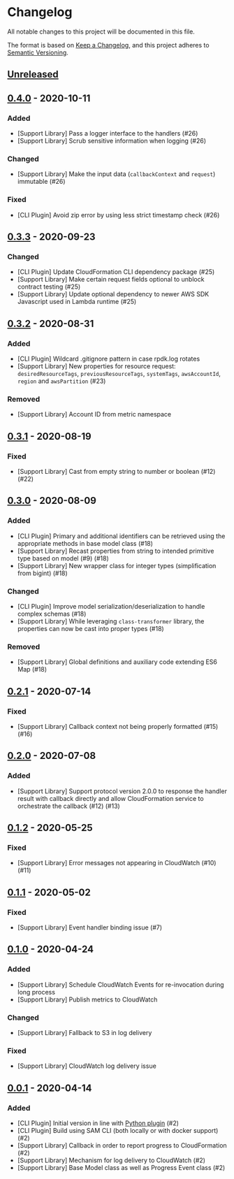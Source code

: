 # Changelog
All notable changes to this project will be documented in this file.

The format is based on [Keep a Changelog](https://keepachangelog.com/en/1.0.0/),
and this project adheres to [Semantic Versioning](https://semver.org/spec/v2.0.0.html).

## [Unreleased]

## [0.4.0] - 2020-10-11
### Added
- [Support Library] Pass a logger interface to the handlers (#26)
- [Support Library] Scrub sensitive information when logging (#26)

### Changed
- [Support Library] Make the input data (`callbackContext` and `request`) immutable (#26)

### Fixed
- [CLI Plugin] Avoid zip error by using less strict timestamp check (#26)


## [0.3.3] - 2020-09-23
### Changed
- [CLI Plugin] Update CloudFormation CLI dependency package (#25)
- [Support Library] Make certain request fields optional to unblock contract testing (#25)
- [Support Library] Update optional dependency to newer AWS SDK Javascript used in Lambda runtime (#25)


## [0.3.2] - 2020-08-31
### Added
- [CLI Plugin] Wildcard .gitignore pattern in case rpdk.log rotates
- [Support Library] New properties for resource request: `desiredResourceTags`, `previousResourceTags`, `systemTags`, `awsAccountId`, `region` and `awsPartition` (#23)

### Removed
- [Support Library] Account ID from metric namespace


## [0.3.1] - 2020-08-19
### Fixed
- [Support Library] Cast from empty string to number or boolean (#12) (#22)


## [0.3.0] - 2020-08-09
### Added
- [CLI Plugin] Primary and additional identifiers can be retrieved using the appropriate methods in base model class (#18)
- [Support Library] Recast properties from string to intended primitive type based on model (#9) (#18)
- [Support Library] New wrapper class for integer types (simplification from bigint) (#18)

### Changed
- [CLI Plugin] Improve model serialization/deserialization to handle complex schemas (#18)
- [Support Library] While leveraging `class-transformer` library, the properties can now be cast into proper types (#18)

### Removed
- [Support Library] Global definitions and auxiliary code extending ES6 Map (#18)


## [0.2.1] - 2020-07-14
### Fixed
- [Support Library] Callback context not being properly formatted (#15) (#16)


## [0.2.0] - 2020-07-08
### Added
- [Support Library] Support protocol version 2.0.0 to response the handler result with callback directly and allow CloudFormation service to orchestrate the callback (#12) (#13)


## [0.1.2] - 2020-05-25
### Fixed
- [Support Library] Error messages not appearing in CloudWatch (#10) (#11)


## [0.1.1] - 2020-05-02
### Fixed
- [Support Library] Event handler binding issue (#7)


## [0.1.0] - 2020-04-24
### Added
- [Support Library] Schedule CloudWatch Events for re-invocation during long process
- [Support Library] Publish metrics to CloudWatch

### Changed
- [Support Library] Fallback to S3 in log delivery

### Fixed
- [Support Library] CloudWatch log delivery issue


## [0.0.1] - 2020-04-14
### Added
- [CLI Plugin] Initial version in line with [Python plugin](https://github.com/aws-cloudformation/cloudformation-cli-python-plugin) (#2)
- [CLI Plugin] Build using SAM CLI (both locally or with docker support) (#2)
- [Support Library] Callback in order to report progress to CloudFormation (#2)
- [Support Library] Mechanism for log delivery to CloudWatch (#2)
- [Support Library] Base Model class as well as Progress Event class (#2)


[Unreleased]: https://github.com/eduardomourar/cloudformation-cli-typescript-plugin/compare/v0.4.0...HEAD
[0.4.0]: https://github.com/eduardomourar/cloudformation-cli-typescript-plugin/compare/v0.3.3...v0.4.0
[0.3.3]: https://github.com/eduardomourar/cloudformation-cli-typescript-plugin/compare/v0.3.2...v0.3.3
[0.3.2]: https://github.com/eduardomourar/cloudformation-cli-typescript-plugin/compare/v0.3.1...v0.3.2
[0.3.1]: https://github.com/eduardomourar/cloudformation-cli-typescript-plugin/compare/v0.3.0...v0.3.1
[0.3.0]: https://github.com/eduardomourar/cloudformation-cli-typescript-plugin/compare/v0.2.1...v0.3.0
[0.2.1]: https://github.com/eduardomourar/cloudformation-cli-typescript-plugin/compare/v0.2.0...v0.2.1
[0.2.0]: https://github.com/eduardomourar/cloudformation-cli-typescript-plugin/compare/v0.1.2...v0.2.0
[0.1.2]: https://github.com/eduardomourar/cloudformation-cli-typescript-plugin/compare/v0.1.1...v0.1.2
[0.1.1]: https://github.com/eduardomourar/cloudformation-cli-typescript-plugin/compare/v0.1.0...v0.1.1
[0.1.0]: https://github.com/eduardomourar/cloudformation-cli-typescript-plugin/compare/v0.0.1...v0.1.0
[0.0.1]: https://github.com/eduardomourar/cloudformation-cli-typescript-plugin/releases/tag/v0.0.1
